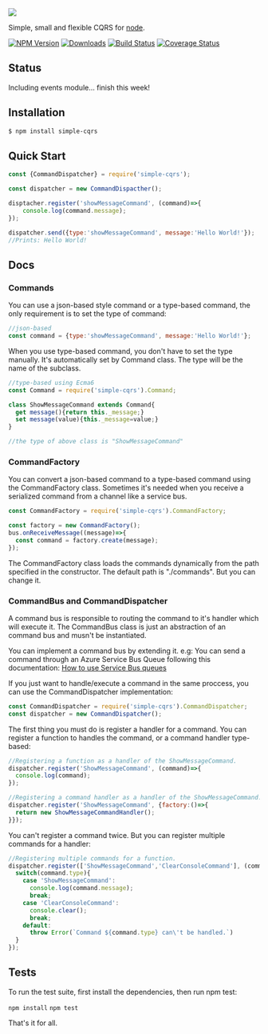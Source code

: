 <img src="https://raw.githubusercontent.com/rmelo/simple-cqrs/master/assets/logo-md.png" >

Simple, small and flexible CQRS for [node](http://nodejs.org).



[![NPM Version][npm-image]][npm-url]
[![Downloads][downloads-image]][npm-url]
[![Build Status][travis-image]][travis-url]
[![Coverage Status][coveralls-image]][coveralls-url]

## Status

Including events module... finish this week!

## Installation

```bash
$ npm install simple-cqrs
```

## Quick Start

```js
const {CommandDispatcher} = require('simple-cqrs');

const dispatcher = new CommandDispacther();

disptacher.register('showMessageCommand', (command)=>{
    console.log(command.message);
});

dispatcher.send({type:'showMessageCommand', message:'Hello World!'});
//Prints: Hello World!

```

## Docs
### Commands

You can use a json-based style command or a type-based command, the only requirement is to set the type of command:

```js
//json-based
const command = {type:'showMessageCommand', message:'Hello World!'};
```

When you use type-based command, you don't have to set the type manually. It's automatically set by Command class. The type will be the name of the subclass.
```js
//type-based using Ecma6
const Command = require('simple-cqrs').Command;

class ShowMessageCommand extends Command{
  get message(){return this._message;}
  set message(value){this._message=value;}
}

//the type of above class is "ShowMessageCommand"
```

### CommandFactory

You can convert a json-based command to a type-based command using the CommandFactory class. Sometimes it's needed when you receive a serialized command from a channel like a service bus.

```js
const CommandFactory = require('simple-cqrs').CommandFactory;

const factory = new CommandFactory();
bus.onReceiveMessage((message)=>{
  const command = factory.create(message);
});
``` 

The CommandFactory class loads the commands dynamically from the path specified in the constructor. The default path is "./commands". But you can change it.

### CommandBus and CommandDispatcher

A command bus is responsible to routing the command to it's handler which will execute it.
The CommandBus class is just an abstraction of an command bus and musn't be instantiated.

You can implement a command bus by extending it. e.g: You can send a command through an Azure Service Bus Queue following this documentation: [How to use Service Bus queues](https://docs.microsoft.com/en-us/azure/service-bus-messaging/service-bus-nodejs-how-to-use-queues)

If you just want to handle/execute a command in the same proccess, you can use the CommandDispatcher implementation:

```js
const CommandDispatcher = require('simple-cqrs').CommandDispatcher;
const dispatcher = new CommandDispatcher();
```  

The first thing you must do is register a handler for a command. 
You can register a function to handles the command, or a command handler type-based:

```js
//Registering a function as a handler of the ShowMessageCommand. 
dispatcher.register('ShowMessageCommand', (command)=>{
  console.log(command);
});

//Registering a command handler as a handler of the ShowMessageCommand. 
dispatcher.register('ShowMessageCommand', {factory:()=>{
  return new ShowMessageCommandHandler();
}});
```

You can't register a command twice. But you can register multiple commands for a handler:

```js
//Registering multiple commands for a function.
dispatcher.register(['ShowMessageCommand','ClearConsoleCommand'], (command)=>{
  switch(command.type){
    case 'ShowMessageCommand':
      console.log(command.message);
      break;
    case 'ClearConsoleCommand':
      console.clear();
      break;
    default:
      throw Error(`Command ${command.type} can\'t be handled.`)
  }
});
```

## Tests

To run the test suite, first install the dependencies, then run npm test:

  `npm install`
  `npm test`

That's it for all.

[travis-image]: https://travis-ci.org/rmelo/simple-cqrs.svg?branch=master
[travis-url]: https://travis-ci.org/rmelo/simple-cqrs
[coveralls-image]: https://coveralls.io/repos/github/rmelo/simple-cqrs/badge.svg?branch=master
[coveralls-url]: https://coveralls.io/github/rmelo/simple-cqrs?branch=master


[npm-url]: https://npmjs.org/package/simple-cqrs
[downloads-image]: http://img.shields.io/npm/dm/simple-cqrs.svg
[npm-image]: http://img.shields.io/npm/v/simple-cqrs.svg